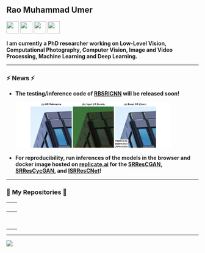 ## Rao Muhammad Umer
[<img height="32" width="32" src="https://cdn.jsdelivr.net/npm/simple-icons@v4/icons/semanticuireact.svg" />](https://raoumer.github.io/) [<img height="32" width="32" src="https://cdn.jsdelivr.net/npm/simple-icons@v4/icons/googlescholar.svg" />](https://scholar.google.com/citations?user=40fvjRgAAAAJ&hl=en) [<img height="32" width="32" src="https://cdn.jsdelivr.net/npm/simple-icons@v4/icons/researchgate.svg" />](https://www.researchgate.net/profile/Rao_Umer) [<img height="32" width="32" src="https://cdn.jsdelivr.net/npm/simple-icons@v4/icons/linkedin.svg" />](https://pk.linkedin.com/in/raomumer/)

**I am currently a PhD researcher working on Low-Level Vision, Computational Photography, Computer Vision, Image and Video Processing, Machine Learning and Deep Learning.**

------------
 
### ⚡  **News** ⚡
- **The testing/inference code of [RBSRICNN](https://github.com/RaoUmer/RBSRICNN) will be released soon!**

  <img src="https://github.com/RaoUmer/raoumer.github.io/blob/master/images/rbsricnn.gif" width="408px"/> 

- **For reproducibility, run inferences of the models in the browser and docker image hosted on [replicate.ai](https://beta.replicate.ai/) for the [SRResCGAN](https://beta.replicate.ai/RaoUmer/SRResCycGAN), [SRResCycGAN](https://beta.replicate.ai/RaoUmer/SRResCycGAN), and [ISRResCNet](https://beta.replicate.ai/RaoUmer/ISRResCNet)!**

------------
### 🌱 **My Repositories** 🌱
|<a href="https://github.com/RaoUmer/SRResCGAN"><img src="https://github-readme-stats-nu-ten.vercel.app/api/pin/?username=RaoUmer&repo=SRResCGAN&cache_seconds=10&theme=buefy" alt="" /></a>|<a href="https://github.com/RaoUmer/SRResCycGAN"><img src="https://github-readme-stats-nu-ten.vercel.app/api/pin/?username=RaoUmer&repo=SRResCycGAN&cache_seconds=5&theme=solarized-light" alt=""/></a>|
|:--:|:--:|
| <a href="https://github.com/RaoUmer/ISRResCNet"><img src="https://github-readme-stats-nu-ten.vercel.app/api/pin/?username=RaoUmer&repo=ISRResCNet&cache_seconds=10&theme=vue" alt=""  /></a>| <a href="https://github.com/RaoUmer/RBSRICNN"><img src="https://github-readme-stats-nu-ten.vercel.app/api/pin/?username=RaoUmer&repo=RBSRICNN&cache_seconds=10&theme=default" alt=""  /></a>| 
|<a href="https://github.com/RaoUmer/dwx"><img src="https://github-readme-stats-nu-ten.vercel.app/api/pin/?username=RaoUmer&repo=dwx&cache_seconds=10&theme=default" alt=""  /></a>|

------------
![](https://github-readme-stats-nu-ten.vercel.app/api?username=RaoUmer&show_icons=true&hide=contribs,issues&cache_seconds=86400&theme=default)
